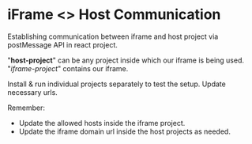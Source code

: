 # iFrame <> Host Communication

Establishing communication between iframe and host project via postMessage API in react project.

"**host-project**" can be any project inside which our iframe is being used. "_iframe-project_" contains our iframe.

Install & run individual projects separately to test the setup. Update necessary urls.

Remember:
- Update the allowed hosts inside the iframe project.
- Update the iframe domain url inside the host projects as needed.

